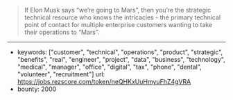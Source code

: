 >If Elon Musk says “we’re going to Mars”, then you’re the strategic technical resource who knows the intricacies - the primary technical point of contact for multiple enterprise customers wanting to take their operations to “Mars”. 
------
- keywords: ["customer", "technical", "operations", "product", "strategic", "benefits", "real", "engineer", "project", "data", "business", "technology", "medical", "manager", "office", "digital", "tax", "phone", "dental", "volunteer", "recruitment"]
url: https://jobs.rezscore.com/token/neQHKxUuHmyuFhZ4gVRA
- bounty: 2000
